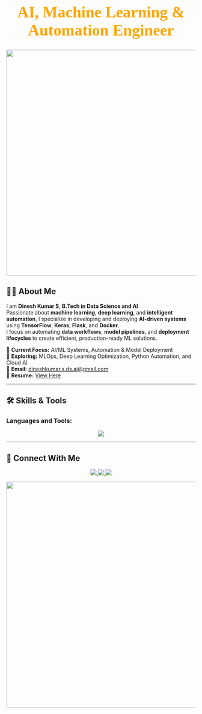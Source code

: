 <!-- Professional Header -->
<h1 align="center" style="color:#FFA500; font-size:42px; font-family:Serif;">
  AI, Machine Learning & Automation Engineer
</h1>

<p align="center">
  <img src="https://media4.giphy.com/media/v1.Y2lkPTc5MGI3NjExeWhtZTFjZHJoN2F3NXhxNjdvY3dqb2txdzJzb21qeDgyOGd0MDlxZSZlcD12MV9pbnRlcm5hbF9naWZfYnlfaWQmY3Q9Zw/13HgwGsXF0aiGY/giphy.gif" width="600" width="600">

  
</p>

## 👨‍💻 About Me
I am **Dinesh Kumar S**, **B.Tech in Data Science and AI**   
Passionate about **machine learning**, **deep learning**, and **intelligent automation**, I specialize in developing and deploying **AI-driven systems** using **TensorFlow**, **Keras**, **Flask**, and **Docker**.  
I focus on automating **data workflows**, **model pipelines**, and **deployment lifecycles** to create efficient, production-ready ML solutions.

📌 **Current Focus:** AI/ML Systems, Automation & Model Deployment  
🎯 **Exploring:** MLOps, Deep Learning Optimization, Python Automation, and Cloud AI  
📩 **Email:** [dineshkumar.s.ds.ai@gmail.com](mailto:dineshkumar.s.ds.ai@gmail.com)  
📄 **Resume:** [View Here](https://docs.google.com/document/d/1GvyW5dfIIUfhaNrqXhluxM89u8wmYO4c/edit?usp=sharing&ouid=105913525973459378812&rtpof=true&sd=true)

---

## 🛠️ Skills & Tools  
<h3 align="left">Languages and Tools:</h3>
<p align="center">
  <img src="https://skillicons.dev/icons?i=python,tensorflow,pytorch,scikit-learn,pandas,flask,mysql,git,github,docker,kubernetes,linux,opencv,tableau,powerbi" />
</p>

---

## 🤝 Connect With Me
<p align="center">
<a href="https://www.linkedin.com/in/sdk-dineshkumarS" target="_blank">
  <img src="https://img.shields.io/badge/LinkedIn-0A66C2?style=for-the-badge&logo=linkedin&logoColor=white" />
</a>
  <a href="https://github.com/dineshkumarsdsai-007" target="_blank">
    <img src="https://img.shields.io/badge/GitHub-171515?style=for-the-badge&logo=github&logoColor=white" />
  </a>
  <a href="mailto:dineshkumar.s.ds.ai@gmail.com">
    <img src="https://img.shields.io/badge/Email-D14836?style=for-the-badge&logo=gmail&logoColor=white" />
  </a>
</p>

<p align="center">
  <img src="https://media3.giphy.com/media/v1.Y2lkPTc5MGI3NjExZmNseG96dzE3YWg3bmhpMmtzcjFsMGZocXQ3eWhrZG1zZWlsNG01aiZlcD12MV9pbnRlcm5hbF9naWZfYnlfaWQmY3Q9Zw/G2cpDFcKzAPMScb0MC/giphy.gif" width="600">
</p>
